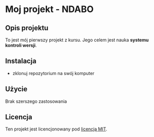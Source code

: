 # Moj projekt - NDABO

## Opis projektu

To jest mój pierwszy projekt z kursu. Jego celem jest nauka __systemu kontroli wersji__.

## Instalacja

* zklonuj repozytorium na swój komputer

## Użycie

Brak szerszego zastosowania

## Licencja

Ten projekt jest licencjonowany pod [licencją MIT](https://pl.wikipedia.org/wiki/Licencja_MIT).
